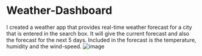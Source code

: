 # Weather-Dashboard
I created a weather app that provides real-time weather forecast for a city that is entered in the search box.
It will give the current forecast and also the forecast for the next 5 days.
Included in the forecast is the temperature, humidity and the wind-speed.
![image](https://user-images.githubusercontent.com/121248438/224588426-c023204f-0cdb-4bd8-894e-b007a4a0386e.png)


